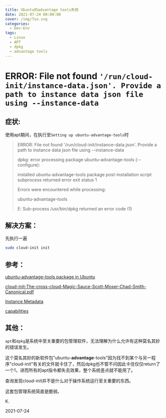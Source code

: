 ```yaml
---
title: Ubuntu的advantage tools失败
date: 2021-07-24 00:00:00
cover: /img/Tux.svg
categories:
  - Dev-Env
tags:
  - Linux
  - APT
  - dpkg
  - advantage tools
---
```


# ERROR: File not found `'/run/cloud-init/instance-data.json'. Provide a path to instance data json file using --instance-data`

## 症状:

使用apt期间，在执行至`Setting up ubuntu-advantage-tools`时

> ERROR: File not found '/run/cloud-init/instance-data.json'. Provide a path to instance data json file using --instance-data
>
> dpkg: error processing package ubuntu-advantage-tools (--configure):
>
>  installed ubuntu-advantage-tools package post-installation script subprocess returned error exit status 1
>
> Errors were encountered while processing:
>
>  ubuntu-advantage-tools
>
> E: Sub-process /usr/bin/dpkg returned an error code (1)

## 解决方案：

先执行一遍
```bash
sudo cloud-init init
```

## 参考：

[ubuntu-advantage-tools package in Ubuntu](https://launchpad.net/ubuntu/+source/ubuntu-advantage-tools)

[cloud-init-The-cross-cloud-Magic-Sauce-Scott-Moser-Chad-Smith-Canonical.pdf](https://events19.linuxfoundation.org/wp-content/uploads/2017/12/cloud-init-The-cross-cloud-Magic-Sauce-Scott-Moser-Chad-Smith-Canonical.pdf)

[Instance Metadata](https://cloudinit.readthedocs.io/en/18.4/topics/instancedata.html)

[capabilities](https://cloudinit.readthedocs.io/en/18.4/_sources/topics/capabilities.rst.txt)

## 其他：

`apt`和`dpkg`是系统中至关重要的包管理软件，无法理解为什么允许有这种莫名其妙的错误发生。

这个莫名其妙的新软件包"ubuntu-**advantage**-tools"因为找不到某个与另一程序"cloud-init"有关的文件就卡住了，然后dpkg也不管不问因此卡住仅仅return了一个1，进而所有的apt指令都失去效果，整个系统差点就不能用了。

查询发现cloud-init并不是什么对于操作系统运行至关重要的东西。

这套包管理系统简直是脆弱。

K.

2021-07-24
